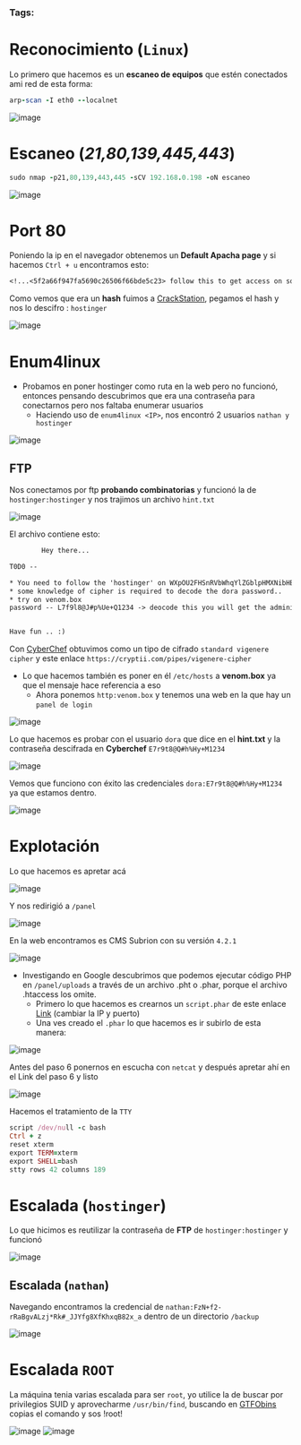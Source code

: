 ### Tags:

# Reconocimiento (`Linux`)

Lo primero que hacemos es un **escaneo de equipos** que estén conectados ami red de esta forma:

```ruby
arp-scan -I eth0 --localnet
```

![image](https://github.com/user-attachments/assets/5c139b65-c56b-455f-8989-465ee29136b9)

# Escaneo (*21,80,139,445,443*)

```ruby
sudo nmap -p21,80,139,443,445 -sCV 192.168.0.198 -oN escaneo 
```

![image](https://github.com/user-attachments/assets/b87a8b3d-cb46-4bfb-8005-e825a3c1145c)

# Port 80

Poniendo la ip en el navegador obtenemos un **Default Apacha page** y si hacemos `Ctrl + u` encontramos esto:

```txt
<!...<5f2a66f947fa5690c26506f66bde5c23> follow this to get access on somewhere.....-->
```

Como vemos que era un **hash** fuimos a [CrackStation](https://crackstation.net/), pegamos el hash y nos lo descifro : `hostinger`

![image](https://github.com/user-attachments/assets/0ac32878-1a4d-4075-a0f4-fb42f616d136)

# Enum4linux

- Probamos en poner hostinger como ruta en la web pero no funcionó, entonces pensando descubrimos que era una contraseña para conectarnos pero nos faltaba enumerar usuarios 
	- Haciendo uso de `enum4linux <IP>`, nos encontró 2 usuarios `nathan y hostinger`

![image](https://github.com/user-attachments/assets/aaf435dd-384b-4416-9a8c-36f25704e82e)

## FTP

Nos conectamos por ftp **probando combinatorias** y funcionó la de `hostinger:hostinger` y nos trajimos un archivo `hint.txt`

![image](https://github.com/user-attachments/assets/49e9e622-80dc-40b4-9c08-50b76e2eb696)

El archivo  contiene esto:

```txt
        Hey there... 

T0D0 --

* You need to follow the 'hostinger' on WXpOU2FHSnRVbWhqYlZGblpHMXNibHBYTld4amJWVm5XVEpzZDJGSFZuaz0= also aHR0cHM6Ly9jcnlwdGlpLmNvbS9waXBlcy92aWdlbmVyZS1jaXBoZXI=
* some knowledge of cipher is required to decode the dora password..
* try on venom.box
password -- L7f9l8@J#p%Ue+Q1234 -> deocode this you will get the administrator password 


Have fun .. :)

```

Con [CyberChef](https://gchq.github.io/CyberChef/) obtuvimos como un tipo de cifrado `standard vigenere cipher` y este enlace `https://cryptii.com/pipes/vigenere-cipher`

- Lo que hacemos también es poner en él `/etc/hosts` a **venom.box** ya que el mensaje hace referencia a eso
	- Ahora ponemos `http:venom.box` y tenemos una web en la que hay un `panel de login`

![image](https://github.com/user-attachments/assets/f9f06ba4-791f-4643-b0b0-e6a26e70afd5)

Lo que hacemos es probar con el usuario `dora` que dice en el **hint.txt** y la contraseña descifrada en **Cyberchef**  `E7r9t8@Q#h%Hy+M1234`

![image](https://github.com/user-attachments/assets/edb851e4-4bc1-49f3-ad04-4eba38c97e77)

Vemos que funciono con éxito las credenciales `dora:E7r9t8@Q#h%Hy+M1234` ya que estamos dentro.

![image](https://github.com/user-attachments/assets/30fef925-4bdd-41b6-8342-f6404b41bcf3)

# Explotación

Lo que hacemos es apretar acá 

![image](https://github.com/user-attachments/assets/b35b9da6-03d0-47e0-9775-c2ec9f53ff31)

Y nos redirigió a `/panel`

![image](https://github.com/user-attachments/assets/9e68215a-3a84-4f36-afaf-ba2e5eee3bc0)

En la web encontramos es CMS Subrion con su versión `4.2.1`

![image](https://github.com/user-attachments/assets/9c91bfa0-21e0-42ed-9aac-f915ee2834b0)

- Investigando en Google descubrimos que podemos ejecutar código PHP en `/panel/uploads` a través de un archivo .pht o .phar, porque el archivo .htaccess los omite. 
	- Primero lo que hacemos es crearnos un ``script.phar`` de este enlace  [Link](https://raw.githubusercontent.com/pentestmonkey/php-reverse-shell/refs/heads/master/php-reverse-shell.php) (cambiar la IP y puerto)
	- Una ves creado el `.phar` lo que hacemos es ir subirlo de esta manera:

![image](https://github.com/user-attachments/assets/48ad5194-faea-4b30-a1f1-2207c7bfdb81)

Antes del paso 6 ponernos en escucha con `netcat` y después apretar ahí en el Link del paso 6 y listo

![image](https://github.com/user-attachments/assets/8f82c1fc-15f1-4020-b887-8b4832b260ab)

Hacemos el tratamiento de la `TTY`

```ruby
script /dev/null -c bash
Ctrl + z
reset xterm
export TERM=xterm
export SHELL=bash
stty rows 42 columns 189
```

# Escalada (``hostinger``)

Lo que hicimos es reutilizar la contraseña de **FTP** de ``hostinger:hostinger`` y funcionó

![image](https://github.com/user-attachments/assets/ea2255a5-0e1e-444c-831a-825aaab788a0)

## Escalada (``nathan``)

Navegando encontramos la credencial de `nathan:FzN+f2-rRaBgvALzj*Rk#_JJYfg8XfKhxqB82x_a` dentro de un directorio `/backup`

![image](https://github.com/user-attachments/assets/5d13d67d-cf86-4afd-9092-9da2a7f48b8f)


# Escalada ``ROOT``

La máquina tenia varias escalada para ser `root`, yo utilice la de buscar por privilegios SUID y aprovecharme `/usr/bin/find`, buscando en [GTFObins](https://gtfobins.github.io/gtfobins/find/#suid) copias el comando y sos !root!

![image](https://github.com/user-attachments/assets/b093626b-4126-44ae-9cb6-3a20634df914)
![image](https://github.com/user-attachments/assets/25f6251f-2e7b-47e7-82e8-6b05ce9433e3)








































